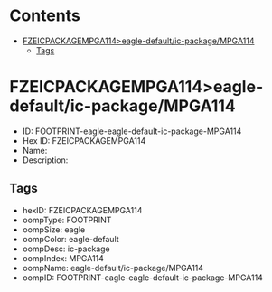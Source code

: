 



Contents
========

* [FZEICPACKAGEMPGA114>eagle-default/ic-package/MPGA114](#fzeicpackagempga114eagle-defaultic-packagempga114)
	* [Tags](#tags)

# FZEICPACKAGEMPGA114>eagle-default/ic-package/MPGA114

- ID: FOOTPRINT-eagle-eagle-default-ic-package-MPGA114
- Hex ID: FZEICPACKAGEMPGA114
- Name: 
- Description: 

## Tags

- hexID: FZEICPACKAGEMPGA114
- oompType: FOOTPRINT
- oompSize: eagle
- oompColor: eagle-default
- oompDesc: ic-package
- oompIndex: MPGA114
- oompName: eagle-default/ic-package/MPGA114
- oompID: FOOTPRINT-eagle-eagle-default-ic-package-MPGA114
